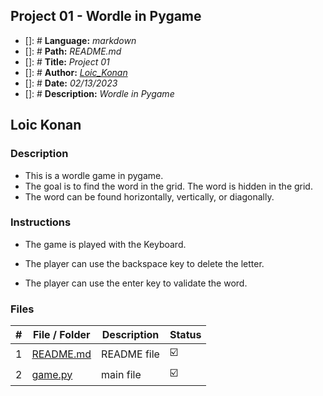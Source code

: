 ## Project 01 -  Wordle in Pygame

- []: # **Language:** _markdown_
- []: # **Path:** _README.md_
- []: # **Title:** _Project 01_
- []: # **Author:** _[Loic_Konan](Loic_Konan)_
- []: # **Date:** _02/13/2023_
- []: # **Description:** _Wordle in Pygame_
  
## Loic Konan

### Description

- This is a wordle game in pygame.
- The goal is to find the word in the grid. The word is hidden in the grid.
- The word can be found horizontally, vertically, or diagonally.

### Instructions

- The game is played with the Keyboard.

- The player can use the backspace key to delete the letter.

- The player can use the enter key to validate the word.
<!-- <img src="assets/pic.png ">
<img src="assets/pic0.png">
<img src="assets/pic1.png"> -->


### Files

|   #   | File / Folder          | Description | Status                  |
| :---: | ---------------------- | ----------- | ----------------------- |
|   1   | [README.md](README.md) | README file | :ballot_box_with_check: |
|   2   | [game.py](game.py)     | main file   | :ballot_box_with_check: |
